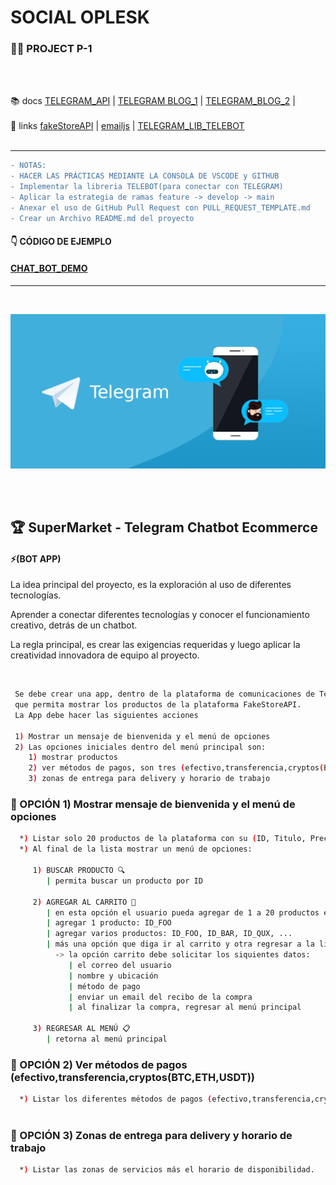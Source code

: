 # SOCIAL OPLESK
### 🏴‍☠️ PROJECT P-1
<br/>
<br/>

📚 docs [TELEGRAM_API](https://core.telegram.org/bots/samples) | [TELEGRAM BLOG_1](https://codingwithmanny.medium.com/building-a-telegram-bot-with-nodejs-46660f05b42f) | [TELEGRAM_BLOG_2](https://tecnonucleous.com/creacion-de-bots-de-telegram-en-nodejs/) | 
<br/>
<br/>
🔗 links [fakeStoreAPI](https://fakestoreapi.com/) | [emailjs](https://www.emailjs.com/) | [TELEGRAM_LIB_TELEBOT](https://github.com/mullwar/telebot)
<br/>
<br/>

---

```diff
- NOTAS:  
- HACER LAS PRÁCTICAS MEDIANTE LA CONSOLA DE VSCODE y GITHUB
- Implementar la libreria TELEBOT(para conectar con TELEGRAM)
- Aplicar la estrategia de ramas feature -> develop -> main
- Anexar el uso de GitHub Pull Request con PULL_REQUEST_TEMPLATE.md
- Crear un Archivo README.md del proyecto
```
#### 👇 CÓDIGO DE EJEMPLO
#### [CHAT_BOT_DEMO](./bot.js)
---
<br/>

![telegram](./telegram_bot_1.png)

<br/>

<br/>

## 🏆 SuperMarket - Telegram Chatbot Ecommerce

#### ⚡️(BOT APP)
La idea principal del proyecto, es la exploración al uso de diferentes tecnologías.

Aprender a conectar diferentes tecnologías y conocer el funcionamiento creativo, detrás de un chatbot.

La regla principal, es crear las exigencias requeridas y luego aplicar la creatividad innovadora de equipo al proyecto.

<br/>

```sh
 Se debe crear una app, dentro de la plataforma de comunicaciones de Telegram, 
 que permita mostrar los productos de la plataforma FakeStoreAPI.
 La App debe hacer las siguientes acciones
 
 1) Mostrar un mensaje de bienvenida y el menú de opciones
 2) Las opciones iniciales dentro del menú principal son:
    1) mostrar productos
    2) ver métodos de pagos, son tres (efectivo,transferencia,cryptos(BTC,ETH,USDT))
    3) zonas de entrega para delivery y horario de trabajo
``` 

### 🔹 OPCIÓN 1) Mostrar mensaje de bienvenida y el menú de opciones
```sh
  *) Listar solo 20 productos de la plataforma con su (ID, Titulo, Precio);
  *) Al final de la lista mostrar un menú de opciones:
  
     1) BUSCAR PRODUCTO 🔍 
        | permita buscar un producto por ID
        
     2) AGREGAR AL CARRITO 🛒
        | en esta opción el usuario pueda agregar de 1 a 20 productos ejemplo
        | agregar 1 producto: ID_FOO
        | agregar varios productos: ID_FOO, ID_BAR, ID_QUX, ...
        | más una opción que diga ir al carrito y otra regresar a la lista de productos
          -> la opción carrito debe solicitar los siquientes datos: 
             | el correo del usuario
             | nombre y ubicación
             | método de pago
             | enviar un email del recibo de la compra
             | al finalizar la compra, regresar al menú principal
             
     3) REGRESAR AL MENÚ 📋
        | retorna al menú principal
```


### 🔹 OPCIÓN 2) Ver métodos de pagos (efectivo,transferencia,cryptos(BTC,ETH,USDT))
```sh
  *) Listar los diferentes métodos de pagos (efectivo,transferencia,cryptos(BTC,ETH,USDT))
  
```

### 🔹 OPCIÓN 3) Zonas de entrega para delivery y horario de trabajo
```sh
  *) Listar las zonas de servicios más el horario de disponibilidad.
  
```

